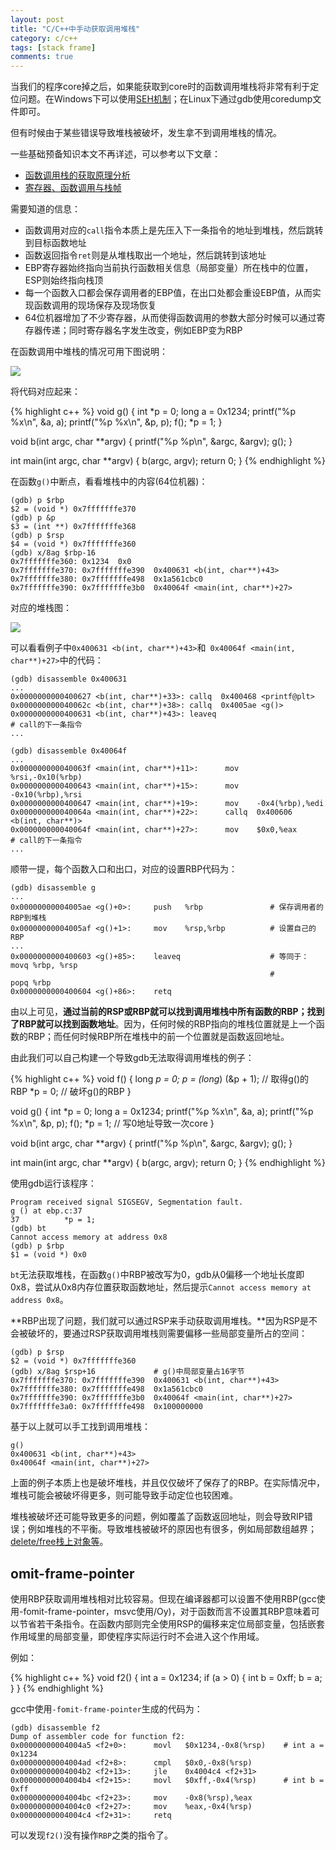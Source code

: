 ```yaml
---
layout: post
title: "C/C++中手动获取调用堆栈"
category: c/c++
tags: [stack frame]
comments: true
---
```


当我们的程序core掉之后，如果能获取到core时的函数调用堆栈将非常有利于定位问题。在Windows下可以使用[SEH机制](http://blog.csdn.net/starlee/article/details/6630816)；在Linux下通过gdb使用coredump文件即可。

但有时候由于某些错误导致堆栈被破坏，发生拿不到调用堆栈的情况。

一些基础预备知识本文不再详述，可以参考以下文章：

* [函数调用栈的获取原理分析](http://hutaow.com/blog/2013/10/15/dump-stack/)
* [寄存器、函数调用与栈帧](http://www.findfunaax.com/notes/file/262)

需要知道的信息：

* 函数调用对应的`call`指令本质上是先压入下一条指令的地址到堆栈，然后跳转到目标函数地址
* 函数返回指令`ret`则是从堆栈取出一个地址，然后跳转到该地址
* EBP寄存器始终指向当前执行函数相关信息（局部变量）所在栈中的位置，ESP则始终指向栈顶
* 每一个函数入口都会保存调用者的EBP值，在出口处都会重设EBP值，从而实现函数调用的现场保存及现场恢复
* 64位机器增加了不少寄存器，从而使得函数调用的参数大部分时候可以通过寄存器传递；同时寄存器名字发生改变，例如EBP变为RBP

在函数调用中堆栈的情况可用下图说明：
<!-- more -->
![](/assets/res/stack_frame/stack_frame.png)

将代码对应起来：

{% highlight c++ %}
void g() {
    int *p = 0;
    long a = 0x1234;
    printf("%p %x\n", &a, a);
    printf("%p %x\n", &p, p);
    f();
    *p = 1;
}

void b(int argc, char **argv) {
    printf("%p %p\n", &argc, &argv);
    g();
}

int main(int argc, char **argv) {
    b(argc, argv);
    return 0;
}
{% endhighlight %}

在函数`g()`中断点，看看堆栈中的内容(64位机器)：

    (gdb) p $rbp
    $2 = (void *) 0x7fffffffe370
    (gdb) p &p
    $3 = (int **) 0x7fffffffe368
    (gdb) p $rsp
    $4 = (void *) 0x7fffffffe360
    (gdb) x/8ag $rbp-16
    0x7fffffffe360: 0x1234  0x0
    0x7fffffffe370: 0x7fffffffe390  0x400631 <b(int, char**)+43>
    0x7fffffffe380: 0x7fffffffe498  0x1a561cbc0
    0x7fffffffe390: 0x7fffffffe3b0  0x40064f <main(int, char**)+27>

对应的堆栈图：

![](/assets/res/stack_frame/stack_frame_ex.png)

可以看看例子中`0x400631 <b(int, char**)+43>`和` 0x40064f <main(int, char**)+27>`中的代码：

    (gdb) disassemble 0x400631
    ...
    0x0000000000400627 <b(int, char**)+33>: callq  0x400468 <printf@plt>
    0x000000000040062c <b(int, char**)+38>: callq  0x4005ae <g()>
    0x0000000000400631 <b(int, char**)+43>: leaveq                           # call的下一条指令
    ...

    (gdb) disassemble 0x40064f
    ... 
    0x000000000040063f <main(int, char**)+11>:      mov    %rsi,-0x10(%rbp)
    0x0000000000400643 <main(int, char**)+15>:      mov    -0x10(%rbp),%rsi
    0x0000000000400647 <main(int, char**)+19>:      mov    -0x4(%rbp),%edi
    0x000000000040064a <main(int, char**)+22>:      callq  0x400606 <b(int, char**)>
    0x000000000040064f <main(int, char**)+27>:      mov    $0x0,%eax         # call的下一条指令
    ...

顺带一提，每个函数入口和出口，对应的设置RBP代码为：

    (gdb) disassemble g
    ...
    0x00000000004005ae <g()+0>:     push   %rbp               # 保存调用者的RBP到堆栈
    0x00000000004005af <g()+1>:     mov    %rsp,%rbp          # 设置自己的RBP
    ...
    0x0000000000400603 <g()+85>:    leaveq                    # 等同于：movq %rbp, %rsp
                                                              #         popq %rbp
    0x0000000000400604 <g()+86>:    retq                      

由以上可见，**通过当前的RSP或RBP就可以找到调用堆栈中所有函数的RBP；找到了RBP就可以找到函数地址**。因为，任何时候的RBP指向的堆栈位置就是上一个函数的RBP；而任何时候RBP所在堆栈中的前一个位置就是函数返回地址。

由此我们可以自己构建一个导致gdb无法取得调用堆栈的例子：


{% highlight c++ %}
void f() {
    long *p = 0;
    p = (long*) (&p + 1); // 取得g()的RBP
    *p = 0;  // 破坏g()的RBP
}

void g() {
    int *p = 0;
    long a = 0x1234;
    printf("%p %x\n", &a, a);
    printf("%p %x\n", &p, p);
    f();
    *p = 1; // 写0地址导致一次core
}

void b(int argc, char **argv) {
    printf("%p %p\n", &argc, &argv);
    g();
}

int main(int argc, char **argv) {
    b(argc, argv);
    return 0;
}
{% endhighlight %}

使用gdb运行该程序：

    Program received signal SIGSEGV, Segmentation fault.
    g () at ebp.c:37
    37          *p = 1;
    (gdb) bt
    Cannot access memory at address 0x8
    (gdb) p $rbp
    $1 = (void *) 0x0


`bt`无法获取堆栈，在函数`g()`中RBP被改写为0，gdb从0偏移一个地址长度即0x8，尝试从0x8内存位置获取函数地址，然后提示`Cannot access memory at address 0x8`。

**RBP出现了问题，我们就可以通过RSP来手动获取调用堆栈。**因为RSP是不会被破坏的，要通过RSP获取调用堆栈则需要偏移一些局部变量所占的空间：

    (gdb) p $rsp
    $2 = (void *) 0x7fffffffe360
    (gdb) x/8ag $rsp+16             # g()中局部变量占16字节
    0x7fffffffe370: 0x7fffffffe390  0x400631 <b(int, char**)+43>
    0x7fffffffe380: 0x7fffffffe498  0x1a561cbc0
    0x7fffffffe390: 0x7fffffffe3b0  0x40064f <main(int, char**)+27>
    0x7fffffffe3a0: 0x7fffffffe498  0x100000000

基于以上就可以手工找到调用堆栈：

    g()
    0x400631 <b(int, char**)+43>
    0x40064f <main(int, char**)+27>

上面的例子本质上也是破坏堆栈，并且仅仅破坏了保存了的RBP。在实际情况中，堆栈可能会被破坏得更多，则可能导致手动定位也较困难。

堆栈被破坏还可能导致更多的问题，例如覆盖了函数返回地址，则会导致RIP错误；例如堆栈的不平衡。导致堆栈被破坏的原因也有很多，例如局部数组越界；[delete/free栈上对象等](http://codemacro.com/2013/08/15/debug-esp-bug/)。

## omit-frame-pointer

使用RBP获取调用堆栈相对比较容易。但现在编译器都可以设置不使用RBP(gcc使用-fomit-frame-pointer，msvc使用/Oy)，对于函数而言不设置其RBP意味着可以节省若干条指令。在函数内部则完全使用RSP的偏移来定位局部变量，包括嵌套作用域里的局部变量，即使程序实际运行时不会进入这个作用域。

例如：

{% highlight c++ %}
void f2() {
    int a = 0x1234;
    if (a > 0) {
        int b = 0xff;
        b = a;
    }
}
{% endhighlight %}

gcc中使用`-fomit-frame-pointer`生成的代码为：

    (gdb) disassemble f2
    Dump of assembler code for function f2:
    0x00000000004004a5 <f2+0>:      movl   $0x1234,-0x8(%rsp)    # int a = 0x1234
    0x00000000004004ad <f2+8>:      cmpl   $0x0,-0x8(%rsp)       
    0x00000000004004b2 <f2+13>:     jle    0x4004c4 <f2+31>      
    0x00000000004004b4 <f2+15>:     movl   $0xff,-0x4(%rsp)      # int b = 0xff
    0x00000000004004bc <f2+23>:     mov    -0x8(%rsp),%eax
    0x00000000004004c0 <f2+27>:     mov    %eax,-0x4(%rsp)
    0x00000000004004c4 <f2+31>:     retq

可以发现`f2()`没有操作`RBP`之类的指令了。



